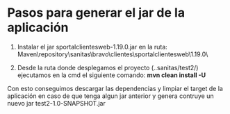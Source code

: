 # Pasos para generar el jar de la aplicación

1. Instalar el jar sportalclientesweb-1.19.0.jar en la ruta: Maven\repository\sanitas\bravo\clientes\sportalclientesweb\1.19.0\

2. Desde la ruta donde desplegamos el proyecto (..sanitas/test2/) ejecutamos en la cmd el siguiente comando: **mvn clean install -U**

Con esto conseguimos descargar las dependencias y limpiar el target de la aplicación en caso de que tenga algun jar anterior y genera contruye un nuevo jar test2-1.0-SNAPSHOT.jar